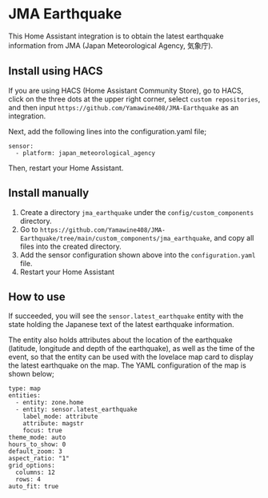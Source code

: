 # JMA Earthquake

This Home Assistant integration is to obtain the latest earthquake
information from JMA (Japan Meteorological Agency, 気象庁). 

## Install using HACS
If you are using HACS (Home Assistant Community Store), go to HACS,
click on the three dots at the upper right corner, select `custom
repositories`, and then input
`https://github.com/Yamawine408/JMA-Earthquake` as an integration. 

Next, add the following lines into the configuration.yaml file;

```
sensor:
  - platform: japan_meteorological_agency
```

Then, restart your Home Assistant.

## Install manually

1. Create a directory `jma_earthquake` under the `config/custom_components` directory.
2. Go to 
`https://github.com/Yamawine408/JMA-Earthquake/tree/main/custom_components/jma_earthquake`,
and copy all files into the created directory.
3. Add the sensor configuration shown above into the
`configuration.yaml` file.
4. Restart your Home Assistant

## How to use

If succeeded, you will see the `sensor.latest_earthquake` entity with the
state holding the Japanese text of the latest earthquake information.

The entity also holds attributes about the location of the earthquake
(latitude, longitude and depth of the earthquake), as well as the time
of the event, so that the entity can be used with the lovelace map
card to display the latest earthquake on the map. The YAML
configuration of the map is shown below;

```
type: map
entities:
  - entity: zone.home
  - entity: sensor.latest_earthquake
    label_mode: attribute
    attribute: magstr
    focus: true
theme_mode: auto
hours_to_show: 0
default_zoom: 3
aspect_ratio: "1"
grid_options:
  columns: 12
  rows: 4
auto_fit: true
```

